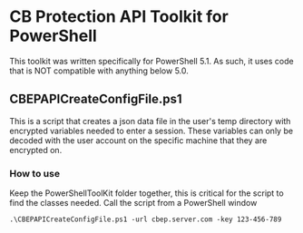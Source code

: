 # CB Protection API Toolkit for PowerShell
This toolkit was written specifically for PowerShell 5.1. As such, it uses code that is NOT compatible with anything below 5.0.

## CBEPAPICreateConfigFile.ps1
This is a script that creates a json data file in the user's temp directory with encrypted variables needed to enter a session.
These variables can only be decoded with the user account on the specific machine that they are encrypted on.

### How to use
Keep the PowerShellToolKit folder together, this is critical for the script to find the classes needed.
Call the script from a PowerShell window
```
.\CBEPAPICreateConfigFile.ps1 -url cbep.server.com -key 123-456-789
```
